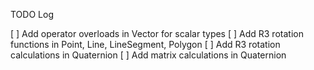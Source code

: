 
TODO Log

[ ] Add operator overloads in Vector for scalar types
[ ] Add R3 rotation functions in Point, Line, LineSegment, Polygon
[ ] Add R3 rotation calculations in Quaternion
[ ] Add matrix calculations in Quaternion
